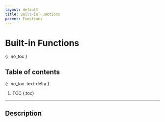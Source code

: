 ```yaml
---
layout: default
title: Built-in Functions
parent: Functions
---
```

# Built-in Functions
{: .no_toc }
## Table of contents
{: .no_toc .text-delta }

1. TOC
{:toc}

---

## Description
